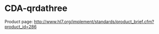 # CDA-qrdathree
Product page: http://www.hl7.org/implement/standards/product_brief.cfm?product_id=286
